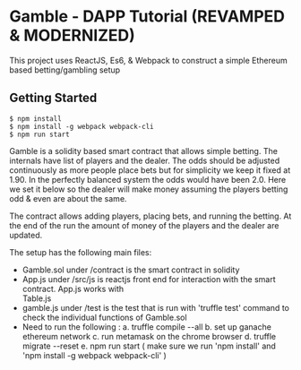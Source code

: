 
# Gamble - DAPP Tutorial (REVAMPED & MODERNIZED)
This project uses ReactJS, Es6, & Webpack to construct a simple Ethereum based betting/gambling setup

## Getting Started
```
$ npm install
$ npm install -g webpack webpack-cli
$ npm run start
```
Gamble is a solidity based smart contract that allows simple betting. The internals have
list of players and the dealer. The odds should be adjusted 
continuously as more people place bets but for simplicity we keep it fixed at 1.90. In the perfectly
balanced system the odds would have been 2.0. Here we set it below so the dealer will make money
assuming the players betting odd & even are about the same.

The contract allows adding players, placing bets, and running the betting. At the end of the run
the amount of money of the players and the dealer are updated.

The setup has the following main files:
- Gamble.sol under /contract is the smart contract in solidity
- App.js under /src/js is reactjs front end for interaction with the smart contract. App.js works with  
  Table.js
- gamble.js under /test is the test that is run with 'truffle test' command to check the individual
  functions of Gamble.sol
- Need to run the following : 
   a. truffle compile --all
   b. set up ganache ethereum network
   c. run metamask on the chrome browser 
   d. truffle migrate --reset
   e. npm run start ( make sure we run 'npm install' and 'npm install -g webpack webpack-cli' )